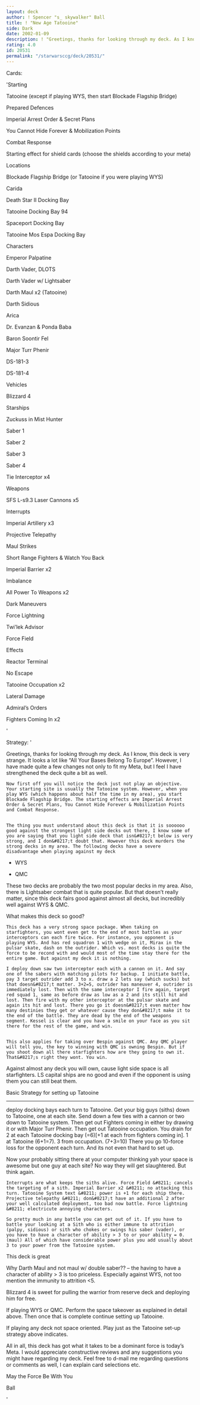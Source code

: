 ```yaml
---
layout: deck
author: ! Spencer "s_ skywalker" Ball
title: ! "New Age Tatooine"
side: Dark
date: 2002-01-09
description: ! "Greetings, thanks for looking through my deck. As I know, this deck is very strange. It looks a lot like &#8220;All Your Bases Belong To Europe&#8221;. However, I have made quite a few changes not only to fit my Meta, but I feel I have strengthene"
rating: 4.0
id: 20531
permalink: "/starwarsccg/deck/20531/"
---
```

Cards: 

'Starting

Tatooine (except if playing WYS, then start Blockade Flagship Bridge)

Prepared Defences

Imperial Arrest Order & Secret Plans

You Cannot Hide Forever & Mobilization Points

Combat Response

Starting effect for shield cards (choose the shields according to your meta)


Locations

Blockade Flagship Bridge (or Tatooine if you were playing WYS)

Carida

Death Star II Docking Bay

Tatooine Docking Bay 94

Spaceport Docking Bay

Tatooine Mos Espa Docking Bay


Characters

Emperor Palpatine

Darth Vader, DLOTS

Darth Vader w/ Lightsaber

Darth Maul x2 (Tatooine)

Darth Sidious

Arica

Dr. Evanzan & Ponda Baba

Baron Soontir Fel

Major Turr Phenir

DS-181-3

DS-181-4


Vehicles

Blizzard 4


Starships

Zuckuss in Mist Hunter

Saber 1

Saber 2

Saber 3

Saber 4

Tie Interceptor x4


Weapons

SFS L-s9.3 Laser Cannons x5


Interrupts

Imperial Artillery x3

Projective Telepathy

Maul Strikes

Short Range Fighters & Watch You Back

Imperial Barrier x2

Imbalance

All Power To Weapons x2

Dark Maneuvers

Force Lightning

Twi&#8217;lek Advisor

Force Field


Effects

Reactor Terminal 

No Escape

Tatooine Occupation x2

Lateral Damage


Admiral&#8217;s Orders

Fighters Coming In x2

'

Strategy: '

Greetings, thanks for looking through my deck. As I know, this deck is very strange. It looks a lot like &#8220;All Your Bases Belong To Europe&#8221;. However, I have made quite a few changes not only to fit my Meta, but I feel I have strengthened the deck quite a bit as well.


	Now first off you will notice the deck just not play an objective. Your starting site is usually the Tatooine system. However, when you play WYS (which happens about half the time in my area), you start Blockade Flagship Bridge. The starting effects are Imperial Arrest Order & Secret Plans, You Cannot Hide Forever & Mobilization Points and Combat Response.


	The thing you must understand about this deck is that it is soooooo good against the strongest light side decks out there, I know some of you are saying that you light side deck that isn&#8217;t below is very strong, and I don&#8217;t doubt that. However this deck murders the strong decks in my area. The following decks have a severe disadvantage when playing against my deck


-	WYS

-	QMC

These two decks are probably the two most popular decks in my area. Also, there is Lightsaber combat that is quite popular. But that doesn&#8217;t really matter, since this deck fairs good against almost all decks, but incredibly well against WYS & QMC.


What makes this deck so good? 

	This deck has a very strong space package. When taking on starfighters, you wont even get to the end of most battles as your interceptors can each fire twice. For instance, you opponent is playing WYS. And has red squadron 1 with wedge on it, Mirax in the pulsar skate, dash on the outrider. Which vs. most decks is quite the force to be recond with and would most of the time stay there for the entire game. But against my deck it is nothing. 

	I deploy down saw two interceptor each with a cannon on it. And say one of the sabers with matching pilots for backup. I initiate battle, pay 3 target outrider add 3 to x. draw a 2 lets say (which sucks) but that doesn&#8217;t matter. 3+2=5, outrider has maneuver 4, outrider is immediately lost. Then with the same interceptor I fire again, target red squad 1, same as before draw as low as a 2 and its still hit and lost. Then fire with my other interceptor at the pulsar skate and again its hit and lost. There you go it doesn&#8217;t even matter how many destinies they get or whatever cause they don&#8217;t make it to the end of the battle. They are dead by the end of the weapons segment. Kessel is clear and you have a smile on your face as you sit there for the rest of the game, and win.


	This also applies for taking over Bespin against QMC. Any QMC player will tell you, the key to winning with QMC is owning Bespin. But if you shoot down all there starfighters how are they going to own it. That&#8217;s right they wont. You win. 


Against almost any deck you will own, cause light side space is all starfighters. LS capital ships are no good and even if the opponent is using them you can still beat them. 


Basic Strategy for setting up Tatooine

*********************************************

deploy docking bays each turn to Tatooine. Get your big guys (siths) down to Tatooine, one at each site. Send down a few ties with a cannon or two down to Tatooine system. Then get out Fighters coming in either by drawing it or with Major Turr Phenir. Then get out Tatooine occupation. You drain for 2 at each Tatooine docking bay (=6)[+1 at each from fighters coming in]. 1 at Tatooine (6+1=7). 3 from occupation. (7+3=10) There you go 10-force loss for the opponent each turn. And its not even that hard to set up.


Now your probably sitting there at your computer thinking yah your space is awesome but one guy at each site? No way they will get slaughtered. But think again.

	Interrupts are what keeps the siths alive. Force Field &#8211; cancels the targeting of a sith. Imperial Barrier x2 &#8211; no attacking this turn. Tatooine System text &#8211; power is +1 for each ship there.  Projective telepathy &#8211; don&#8217;t have an additional 2 after your well calculated deployment, too bad now battle. Force lightning &#8211; electricute annoying characters. 

	So pretty much in any battle you can get out of it. If you have to battle your looking at a Sith who is either immune to attrition (palpy, sidious) or sith who chokes or swings his saber (vader), or you have to have a character of ability > 3 to or your ability = 0. (maul) All of which have considerable power plus you add usually about 3 to your power from the Tatooine system. 


This deck is great


Why Darth Maul and not maul w/ double saber?? &#8211; the having to have a character of ability > 3 is too priceless. Especially against WYS, not too mention the immunity to attrition <5.


Blizzard 4 is sweet for pulling the warrior from reserve deck and deploying him for free.


If playing WYS or QMC. Perform the space takeover as explained in detail above. Then once that is complete continue setting up Tatooine.


If playing any deck not space oriented. Play just as the Tatooine set-up strategy above indicates.


All in all, this deck has got what it takes to be a dominant force is today&#8217;s Meta. I would appreciate constructive reviews and any suggestions you might have regarding my deck. Feel free to d-mail me regarding questions or comments as well, I can explain card selections etc. 


May the Force Be With You


Ball




'
